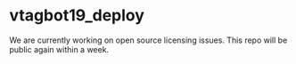 # vtagbot19_deploy
We are currently working on open source licensing issues. This repo will be public again within a week.
